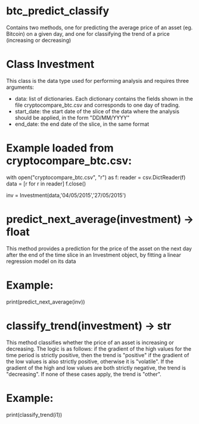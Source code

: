 # btc_predict_classify
Contains two methods, one for predicting the average price of an asset (eg. Bitcoin) on a given day, and one for classifying the trend of a price (increasing or decreasing)

# Class Investment
This class is the data type used for performing analysis and requires three arguments:
  - data: list of dictionaries. Each dictionary contains the fields shown in the file cryptocompare_btc.csv and corresponds to one day of trading.
  - start_date: the start date of the slice of the data where the analysis should be applied, in the form "DD/MM/YYYY"
  - end_date: the end date of the slice, in the same format
  
# Example loaded from cryptocompare_btc.csv:
with open("cryptocompare_btc.csv", "r") as f:
        reader = csv.DictReader(f)
        data = [r for r in reader]
    f.close()

inv = Investment(data,'04/05/2015','27/05/2015')

# predict_next_average(investment) -> float
This method provides a prediction for the price of the asset on the next day after the end of the time slice in an Investment object, by fitting a linear regression model on its data
# Example:
print(predict_next_average(inv))

# classify_trend(investment) -> str
This method classifies whether the price of an asset is increasing or decreasing. The logic is as follows: if the gradient of the high values for the time period is strictly positive, then the trend is "positive" if the gradient of the low values is also strictly positive, otherwise it is "volatile". If the gradient of the high and low values are both strictly negative, the trend is "decreasing". If none of these cases apply, the trend is "other".
# Example:
print(classify_trend(i1))
